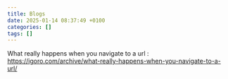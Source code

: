 ```yaml
---
title: Blogs
date: 2025-01-14 08:37:49 +0100
categories: []
tags: []
---
```

What really happens when you navigate to a url
: <https://igoro.com/archive/what-really-happens-when-you-navigate-to-a-url/>